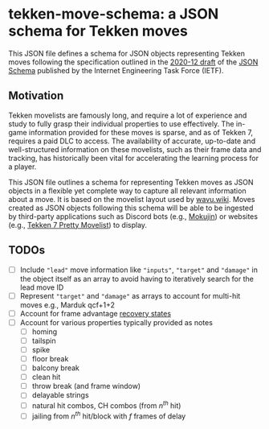 # tekken-move-schema: a JSON schema for Tekken moves

This JSON file defines a schema for JSON objects representing Tekken moves following the specification outlined in the
[2020-12 draft](https://datatracker.ietf.org/doc/html/draft-bhutton-json-schema-01) of the [JSON
Schema](https://json-schema.org/) published by the Internet Engineering Task Force (IETF).

## Motivation

Tekken movelists are famously long, and require a lot of experience and study to fully grasp their individual properties
to use effectively. The in-game information provided for these moves is sparse, and as of Tekken 7, requires a paid DLC
to access. The availability of accurate, up-to-date and well-structured information on these movelists, such as their
frame data and tracking, has historically been vital for accelerating the learning process for a player. 

This JSON file outlines a schema for representing Tekken moves as JSON objects in a flexible yet complete way to capture
all relevant information about a move. It is based on the movelist layout used by
[wavu.wiki](https://wavu.wiki/t/Movelist). Moves created as JSON objects following this schema will be able to be
ingested by third-party applications such as Discord bots (e.g., [Mokujin](https://github.com/TLNBS2405/mokujin)) or
websites (e.g., [Tekken 7 Pretty Movelist](https://mspkvp.github.io/tk7movespretty/)) to display.

## TODOs

- [ ] Include `"lead"` move information like `"inputs"`, `"target"` and `"damage"` in the object itself as an array to
  avoid having to iteratively search for the lead move ID
- [ ] Represent `"target"` and `"damage"` as arrays to account for multi-hit moves e.g., Marduk qcf+1+2
- [ ] Account for frame advantage [recovery states](https://wavu.wiki/t/Notation#Frame_advantage)
- [ ] Account for various properties typically provided as notes
  - [ ] homing
  - [ ] tailspin
  - [ ] spike
  - [ ] floor break
  - [ ] balcony break
  - [ ] clean hit
  - [ ] throw break (and frame window)
  - [ ] delayable strings
  - [ ] natural hit combos, CH combos (from $n^{th}$ hit)
  - [ ] jailing from $n^{th}$ hit/block with $f$ frames of delay